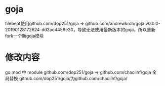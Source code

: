 goja
====
filebeat使用github.com/dop251/goja => github.com/andrewkroh/goja v0.0.0-20190128172624-dd2ac4456e20，导致无法使用最新版本的goja，所以重新fork一个新goja模块

# 修改内容
go.mod 中 module github.com/dop251/goja => github.com/chaolihf/goja 
全局替换
github.com/dop251/goja/为github.com/chaolihf/goja/